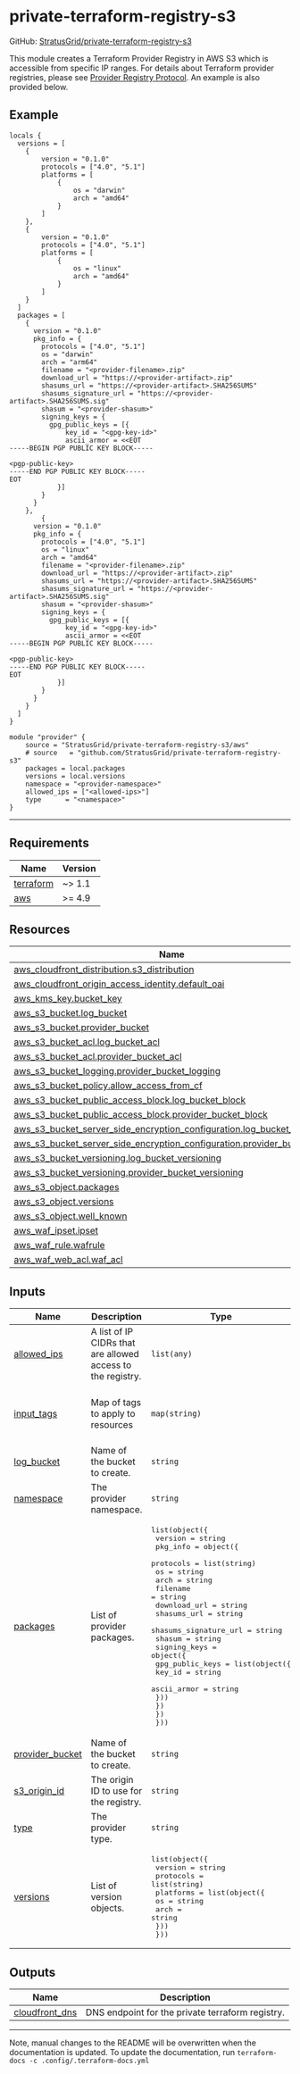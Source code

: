 <!-- BEGIN_TF_DOCS -->
# private-terraform-registry-s3

GitHub: [StratusGrid/private-terraform-registry-s3](https://github.com/StratusGrid/private-terraform-registry-s3)

This module creates a Terraform Provider Registry in AWS S3 which is accessible from specific IP ranges. For details about Terraform provider registries, please see [Provider Registry Protocol](https://www.terraform.io/internals/provider-registry-protocol).
An example is also provided below.

## Example

```hcl
locals {
  versions = [
    {
        version = "0.1.0"
        protocols = ["4.0", "5.1"]
        platforms = [
            {
                os = "darwin"
                arch = "amd64"
            }
        ]
    },
    {
        version = "0.1.0"
        protocols = ["4.0", "5.1"]
        platforms = [
            {
                os = "linux"
                arch = "amd64"
            }
        ]
    }
  ]
  packages = [
    {
      version = "0.1.0"
      pkg_info = {
        protocols = ["4.0", "5.1"]
        os = "darwin"
        arch = "arm64"
        filename = "<provider-filename>.zip"
        download_url = "https://<provider-artifact>.zip"
        shasums_url = "https://<provider-artifact>.SHA256SUMS"
        shasums_signature_url = "https://<provider-artifact>.SHA256SUMS.sig"
        shasum = "<provider-shasum>"
        signing_keys = {
          gpg_public_keys = [{
              key_id = "<gpg-key-id>"
              ascii_armor = <<EOT
-----BEGIN PGP PUBLIC KEY BLOCK-----

<pgp-public-key>
-----END PGP PUBLIC KEY BLOCK-----
EOT
            }]
        }
      }
    },
        {
      version = "0.1.0"
      pkg_info = {
        protocols = ["4.0", "5.1"]
        os = "linux"
        arch = "amd64"
        filename = "<provider-filename>.zip"
        download_url = "https://<provider-artifact>.zip"
        shasums_url = "https://<provider-artifact>.SHA256SUMS"
        shasums_signature_url = "https://<provider-artifact>.SHA256SUMS.sig"
        shasum = "<provider-shasum>"
        signing_keys = {
          gpg_public_keys = [{
              key_id = "<gpg-key-id>"
              ascii_armor = <<EOT
-----BEGIN PGP PUBLIC KEY BLOCK-----

<pgp-public-key>
-----END PGP PUBLIC KEY BLOCK-----
EOT
            }]
        }
      }
    }
  ]
}

module "provider" {
    source = "StratusGrid/private-terraform-registry-s3/aws"
    # source   = "github.com/StratusGrid/private-terraform-registry-s3"
    packages = local.packages
    versions = local.versions
    namespace = "<provider-namespace>"
    allowed_ips = ["<allowed-ips>"]
    type      = "<namespace>"
}
```

---

## Requirements

| Name | Version |
|------|---------|
| <a name="requirement_terraform"></a> [terraform](#requirement\_terraform) | ~> 1.1 |
| <a name="requirement_aws"></a> [aws](#requirement\_aws) | >= 4.9 |

## Resources

| Name | Type |
|------|------|
| [aws_cloudfront_distribution.s3_distribution](https://registry.terraform.io/providers/hashicorp/aws/latest/docs/resources/cloudfront_distribution) | resource |
| [aws_cloudfront_origin_access_identity.default_oai](https://registry.terraform.io/providers/hashicorp/aws/latest/docs/resources/cloudfront_origin_access_identity) | resource |
| [aws_kms_key.bucket_key](https://registry.terraform.io/providers/hashicorp/aws/latest/docs/resources/kms_key) | resource |
| [aws_s3_bucket.log_bucket](https://registry.terraform.io/providers/hashicorp/aws/latest/docs/resources/s3_bucket) | resource |
| [aws_s3_bucket.provider_bucket](https://registry.terraform.io/providers/hashicorp/aws/latest/docs/resources/s3_bucket) | resource |
| [aws_s3_bucket_acl.log_bucket_acl](https://registry.terraform.io/providers/hashicorp/aws/latest/docs/resources/s3_bucket_acl) | resource |
| [aws_s3_bucket_acl.provider_bucket_acl](https://registry.terraform.io/providers/hashicorp/aws/latest/docs/resources/s3_bucket_acl) | resource |
| [aws_s3_bucket_logging.provider_bucket_logging](https://registry.terraform.io/providers/hashicorp/aws/latest/docs/resources/s3_bucket_logging) | resource |
| [aws_s3_bucket_policy.allow_access_from_cf](https://registry.terraform.io/providers/hashicorp/aws/latest/docs/resources/s3_bucket_policy) | resource |
| [aws_s3_bucket_public_access_block.log_bucket_block](https://registry.terraform.io/providers/hashicorp/aws/latest/docs/resources/s3_bucket_public_access_block) | resource |
| [aws_s3_bucket_public_access_block.provider_bucket_block](https://registry.terraform.io/providers/hashicorp/aws/latest/docs/resources/s3_bucket_public_access_block) | resource |
| [aws_s3_bucket_server_side_encryption_configuration.log_bucket_sse](https://registry.terraform.io/providers/hashicorp/aws/latest/docs/resources/s3_bucket_server_side_encryption_configuration) | resource |
| [aws_s3_bucket_server_side_encryption_configuration.provider_bucket_sse](https://registry.terraform.io/providers/hashicorp/aws/latest/docs/resources/s3_bucket_server_side_encryption_configuration) | resource |
| [aws_s3_bucket_versioning.log_bucket_versioning](https://registry.terraform.io/providers/hashicorp/aws/latest/docs/resources/s3_bucket_versioning) | resource |
| [aws_s3_bucket_versioning.provider_bucket_versioning](https://registry.terraform.io/providers/hashicorp/aws/latest/docs/resources/s3_bucket_versioning) | resource |
| [aws_s3_object.packages](https://registry.terraform.io/providers/hashicorp/aws/latest/docs/resources/s3_object) | resource |
| [aws_s3_object.versions](https://registry.terraform.io/providers/hashicorp/aws/latest/docs/resources/s3_object) | resource |
| [aws_s3_object.well_known](https://registry.terraform.io/providers/hashicorp/aws/latest/docs/resources/s3_object) | resource |
| [aws_waf_ipset.ipset](https://registry.terraform.io/providers/hashicorp/aws/latest/docs/resources/waf_ipset) | resource |
| [aws_waf_rule.wafrule](https://registry.terraform.io/providers/hashicorp/aws/latest/docs/resources/waf_rule) | resource |
| [aws_waf_web_acl.waf_acl](https://registry.terraform.io/providers/hashicorp/aws/latest/docs/resources/waf_web_acl) | resource |

## Inputs

| Name | Description | Type | Default | Required |
|------|-------------|------|---------|:--------:|
| <a name="input_allowed_ips"></a> [allowed\_ips](#input\_allowed\_ips) | A list of IP CIDRs that are allowed access to the registry. | `list(any)` | n/a | yes |
| <a name="input_input_tags"></a> [input\_tags](#input\_input\_tags) | Map of tags to apply to resources | `map(string)` | <pre>{<br>  "Developer": "StratusGrid",<br>  "Provisioner": "Terraform"<br>}</pre> | no |
| <a name="input_log_bucket"></a> [log\_bucket](#input\_log\_bucket) | Name of the bucket to create. | `string` | `null` | no |
| <a name="input_namespace"></a> [namespace](#input\_namespace) | The provider namespace. | `string` | n/a | yes |
| <a name="input_packages"></a> [packages](#input\_packages) | List of provider packages. | <pre>list(object({<br>    version = string<br>    pkg_info = object({<br>      protocols             = list(string)<br>      os                    = string<br>      arch                  = string<br>      filename              = string<br>      download_url          = string<br>      shasums_url           = string<br>      shasums_signature_url = string<br>      shasum                = string<br>      signing_keys = object({<br>        gpg_public_keys = list(object({<br>          key_id      = string<br>          ascii_armor = string<br>        }))<br>      })<br>    })<br>  }))</pre> | n/a | yes |
| <a name="input_provider_bucket"></a> [provider\_bucket](#input\_provider\_bucket) | Name of the bucket to create. | `string` | `null` | no |
| <a name="input_s3_origin_id"></a> [s3\_origin\_id](#input\_s3\_origin\_id) | The origin ID to use for the registry. | `string` | `"terraform_provider_s3_origin_id"` | no |
| <a name="input_type"></a> [type](#input\_type) | The provider type. | `string` | n/a | yes |
| <a name="input_versions"></a> [versions](#input\_versions) | List of version objects. | <pre>list(object({<br>    version   = string<br>    protocols = list(string)<br>    platforms = list(object({<br>      os   = string<br>      arch = string<br>    }))<br>  }))</pre> | n/a | yes |

## Outputs

| Name | Description |
|------|-------------|
| <a name="output_cloudfront_dns"></a> [cloudfront\_dns](#output\_cloudfront\_dns) | DNS endpoint for the private terraform registry. |

---

Note, manual changes to the README will be overwritten when the documentation is updated. To update the documentation, run `terraform-docs -c .config/.terraform-docs.yml`
<!-- END_TF_DOCS -->